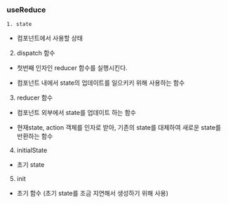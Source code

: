 ### useReduce
    1. state

 - 컴포넌트에서 사용할 상태

2. dispatch 함수

 - 첫번째 인자인 reducer 함수를 실행시킨다.

 - 컴포넌트 내에서 state의 업데이트를 일으키키 위해 사용하는 함수

3. reducer 함수

 - 컴포넌트 외부에서 state를 업데이트 하는 함수

 - 현재state, action 객체를 인자로 받아, 기존의 state를 대체하여 새로운 state를 반환하는 함수

4. initialState

 - 초기 state

5. init

 - 초기 함수 (초기 state를 조금 지연해서 생성하기 위해 사용)

 